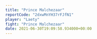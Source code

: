 ```yaml
---
title: "Prince Malchezaar"
reportCode: "2dxwMnYH37rFJfN1"
player: "Laety"
fight: "Prince Malchezaar"
date: 2021-06-30T19:09:58.934000+00:00
---
```

